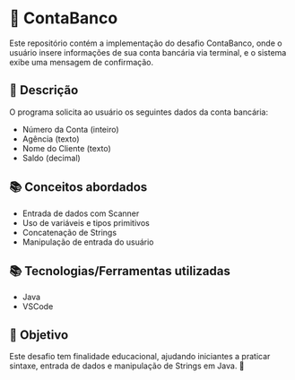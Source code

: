 # 🏦 ContaBanco
Este repositório contém a implementação do desafio ContaBanco, onde o usuário insere informações de sua conta bancária via terminal, e o sistema exibe uma mensagem de confirmação.

## 📌 Descrição
O programa solicita ao usuário os seguintes dados da conta bancária:

* Número da Conta (inteiro)
* Agência (texto)
* Nome do Cliente (texto)
* Saldo (decimal)

## 📚 Conceitos abordados
* Entrada de dados com Scanner
* Uso de variáveis e tipos primitivos
* Concatenação de Strings
* Manipulação de entrada do usuário

## 📚 Tecnologias/Ferramentas utilizadas
* Java
* VSCode

## 📌 Objetivo
Este desafio tem finalidade educacional, ajudando iniciantes a praticar sintaxe, entrada de dados e manipulação de Strings em Java. 🚀